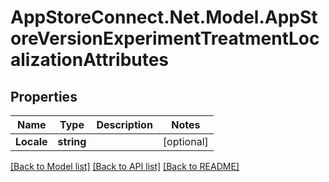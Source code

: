 # AppStoreConnect.Net.Model.AppStoreVersionExperimentTreatmentLocalizationAttributes

## Properties

Name | Type | Description | Notes
------------ | ------------- | ------------- | -------------
**Locale** | **string** |  | [optional] 

[[Back to Model list]](../README.md#documentation-for-models) [[Back to API list]](../README.md#documentation-for-api-endpoints) [[Back to README]](../README.md)

